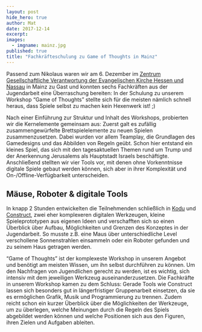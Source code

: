 ```yaml
---
layout: post
hide_hero: true
author: Mat
date: 2017-12-14
excerpt: 
images:
  - imgname: mainz.jpg
published: true
title: "Fachkräfteschulung zu Game of Thoughts in Mainz"
---
```


Passend zum Nikolaus waren wir am 6. Dezember im [Zentrum Gesellschaftliche Verantwortung der Evangelischen Kirche Hessen und Nassau](http://www.zgv.info/start.html) in Mainz zu Gast und konnten  sechs Fachkräften aus der Jugendarbeit eine Überraschung bereiten: In der Schulung zu unserem Workshop “Game of Thoughts” stellte sich für die meisten nämlich schnell heraus, dass Spiele selbst zu machen kein Hexenwerk ist! ;)

Nach einer Einführung zur Struktur und Inhalt des Workshops, probierten wir die Kernelemente gemeinsam aus: Zuerst galt es zufällig zusammengewürfelte Brettspielelemente zu neuen Spielen zusammenzusetzen. Dabei wurden vor allem Teamplay, die Grundlagen des Gamedesigns und das Abbilden von Regeln geübt. Schon hier entstand ein kleines Spiel, das sich mit den tagesaktuellen Themen rund um Trump und der Anerkennung Jerusalems als Hauptstadt Israels beschäftigte. Anschließend stellten wir vier Tools vor, mit denen ohne Vorkenntnisse digitale Spiele gebaut werden können, sich aber in ihrer Komplexität und On-/Offline-Verfügbarkeit unterscheiden.

## Mäuse, Roboter & digitale Tools 

In knapp 2 Stunden entwickelten die Teilnehmenden schließlich in [Kodu](https://www.kodugamelab.com/) und [Construct](https://www.construct.net/de), zwei eher komplexeren digitalen Werkzeugen, kleine Spieleprototypen aus eigenen Ideen und verschafften sich so einen Überblick über Aufbau, Möglichkeiten und Grenzen des Konzeptes in der Jugendarbeit. So musste z.B. eine Maus über unterschiedliche Level verschollene Sonnenstrahlen einsammeln oder ein Roboter gefunden und zu seinem Haus getragen werden. 

“Game of Thoughts” ist der komplexeste Workshop in unserem Angebot und benötigt am meisten Wissen, um ihn selbst durchführen zu können. Um den Nachfragen von Jugendlichen gerecht zu werden, ist es wichtig, sich intensiv mit dem jeweiligen Werkzeug auseinanderzusetzen. Die Fachkräfte in unserem Workshop kamen zu dem Schluss: Gerade Tools wie Construct lassen sich besonders gut in längerfristiger Gruppenarbeit einsetzen, da sie es ermöglichen Grafik, Musik und Programmierung zu trennen. Zudem reicht schon ein kurzer Überblick über die Möglichkeiten der Werkzeuge, um zu überlegen, welche Meinungen durch die Regeln des Spiels abgebildet werden können und welche Positionen sich aus den Figuren, ihren Zielen und Aufgaben ableiten.
